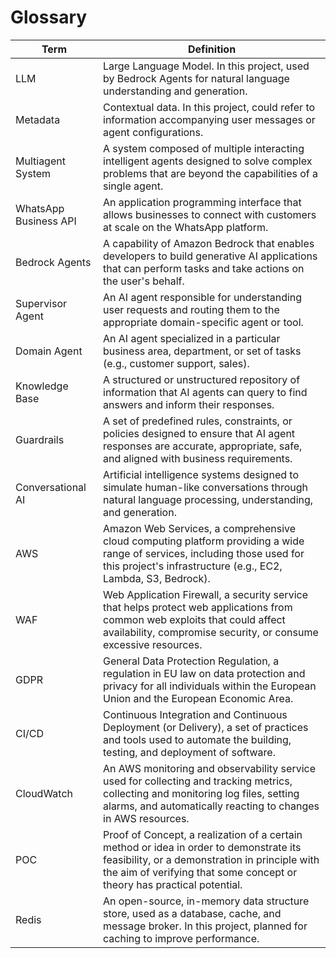 # Glossary

| Term     | Definition                                       |
|----------|--------------------------------------------------|
| LLM      | Large Language Model. In this project, used by Bedrock Agents for natural language understanding and generation. |
| Metadata | Contextual data. In this project, could refer to information accompanying user messages or agent configurations. |
| Multiagent System | A system composed of multiple interacting intelligent agents designed to solve complex problems that are beyond the capabilities of a single agent. |
| WhatsApp Business API | An application programming interface that allows businesses to connect with customers at scale on the WhatsApp platform. |
| Bedrock Agents | A capability of Amazon Bedrock that enables developers to build generative AI applications that can perform tasks and take actions on the user's behalf. |
| Supervisor Agent | An AI agent responsible for understanding user requests and routing them to the appropriate domain-specific agent or tool. |
| Domain Agent | An AI agent specialized in a particular business area, department, or set of tasks (e.g., customer support, sales). |
| Knowledge Base | A structured or unstructured repository of information that AI agents can query to find answers and inform their responses. |
| Guardrails | A set of predefined rules, constraints, or policies designed to ensure that AI agent responses are accurate, appropriate, safe, and aligned with business requirements. |
| Conversational AI | Artificial intelligence systems designed to simulate human-like conversations through natural language processing, understanding, and generation. |
| AWS | Amazon Web Services, a comprehensive cloud computing platform providing a wide range of services, including those used for this project's infrastructure (e.g., EC2, Lambda, S3, Bedrock). |
| WAF | Web Application Firewall, a security service that helps protect web applications from common web exploits that could affect availability, compromise security, or consume excessive resources. |
| GDPR | General Data Protection Regulation, a regulation in EU law on data protection and privacy for all individuals within the European Union and the European Economic Area. |
| CI/CD | Continuous Integration and Continuous Deployment (or Delivery), a set of practices and tools used to automate the building, testing, and deployment of software. |
| CloudWatch | An AWS monitoring and observability service used for collecting and tracking metrics, collecting and monitoring log files, setting alarms, and automatically reacting to changes in AWS resources. |
| POC | Proof of Concept, a realization of a certain method or idea in order to demonstrate its feasibility, or a demonstration in principle with the aim of verifying that some concept or theory has practical potential. |
| Redis | An open-source, in-memory data structure store, used as a database, cache, and message broker. In this project, planned for caching to improve performance. |